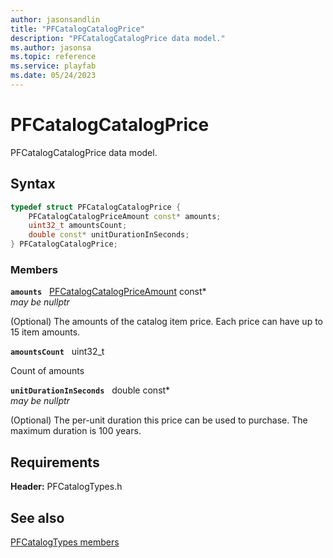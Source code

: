 ```yaml
---
author: jasonsandlin
title: "PFCatalogCatalogPrice"
description: "PFCatalogCatalogPrice data model."
ms.author: jasonsa
ms.topic: reference
ms.service: playfab
ms.date: 05/24/2023
---
```


# PFCatalogCatalogPrice  

PFCatalogCatalogPrice data model.  

## Syntax  
  
```cpp
typedef struct PFCatalogCatalogPrice {  
    PFCatalogCatalogPriceAmount const* amounts;  
    uint32_t amountsCount;  
    double const* unitDurationInSeconds;  
} PFCatalogCatalogPrice;  
```
  
### Members  
  
**`amounts`** &nbsp; [PFCatalogCatalogPriceAmount](pfcatalogcatalogpriceamount.md) const*  
*may be nullptr*  
  
(Optional) The amounts of the catalog item price. Each price can have up to 15 item amounts.
  
**`amountsCount`** &nbsp; uint32_t  
  
Count of amounts
  
**`unitDurationInSeconds`** &nbsp; double const*  
*may be nullptr*  
  
(Optional) The per-unit duration this price can be used to purchase. The maximum duration is 100 years.
  
  
## Requirements  
  
**Header:** PFCatalogTypes.h
  
## See also  
[PFCatalogTypes members](../pfcatalogtypes_members.md)  

  
  
